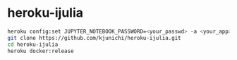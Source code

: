 # heroku-ijulia


```bash
heroku config:set JUPYTER_NOTEBOOK_PASSWORD=<your_passwd> -a <your_app>
git clone https://github.com/kjunichi/heroku-ijulia.git
cd heroku-ijulia
heroku docker:release
```
